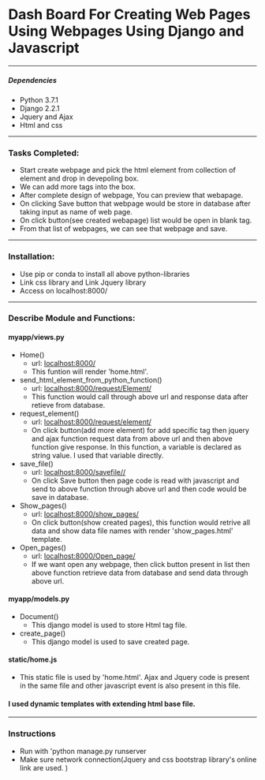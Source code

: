 <h1>Dash Board For Creating Web Pages Using Webpages Using Django and Javascript</h1>
<hr>
<h5>Dependencies</h5>
<ul>
  <li>Python 3.7.1</li>
  <li>Django 2.2.1</li>
  <li>Jquery and Ajax</li>
  <li>Html and css</li>
</ul>
<hr>
<h3>Tasks Completed:</h3>
<ul>
  <li>Start create webpage and pick the html element from collection of element and drop in devepoling box.</li>
  <li>We can add more tags into the box.</li>
  <li>After complete design of webpage, You can preview that webapage.</li>
  <li>On clicking Save button that webpage would be store in database after taking input as name of web page.</li>
  <li>On click button(see created webapage) list would be open in blank tag.</li>
  <li>From that list of webpages, we can see that webpage and save.</li>
</ul>
<hr>
<h3>Installation:</h3>
<ul>
  <li>Use pip or conda to install all above python-libraries</li>
  <li>Link css library and Link Jquery library</li>
  <li>Access on localhost:8000/</li>
</ul>
<hr>
<h3>Describe Module and Functions:</h3>
<h4>myapp/views.py</h4>
<ul>
  <li>Home()
    <ul>
      <li>url: <a href="#">localhost:8000/</a></li>
      <li>This funtion will render 'home.html'.</li>
    </ul>
  </li>
  <li>send_html_element_from_python_function()
    <ul>
      <li>url: <a href="#">localhost:8000/request/Element/</a></li>
      <li>This function would call through above url and response data after retieve from database.</li>
    </ul>
  </li>
  <li>request_element()
    <ul>
      <li>url: <a href="#">localhost:8000/request/element/</a></li>
      <li>On click button(add more element) for add specific tag then jquery and ajax function request data from above url and then above function give response. In this function, a variable is declared as string value. I used that variable directly.</li>
    </ul>
  </li>
  <li>save_file()
    <ul>
      <li>url: <a href="#">localhost:8000/savefile/<str:filename>/</a></li>
      <li>On click Save button then page code is read with javascript and send to above function through above url and then code would be save in database.</li>
    </ul>  
  </li>
  <li>Show_pages()
    <ul>
      <li>url: <a href="#">localhost:8000/show_pages/</a></li>
      <li>On click button(show created pages), this function would retrive all data and show data file names with render 'show_pages.html' template.</li>
    </ul>
  </li>
  <li>Open_pages()
    <ul>
      <li>url: <a href="#">localhost:8000/Open_page/</a></li>
      <li>If we want open any webpage, then click button present in list then above function retrieve data from database and send data through above url. </li>
    </ul>
  </li>
</ul>

<h4> myapp/models.py</h4>
<ul>
  <li>Document()
  <ul>
    <li>This django model is used to store Html tag file.</li>
  </ul>
  </li>
  <li>create_page()
  <ul>
    <li>This django model is used to save created page.</li>
  </ul>
  </li>
</ul>
<h4>static/home.js</h4>
<ul>
  <li>This static file is used by 'home.html'. Ajax and Jquery code is present in the same file and other javascript event is also present in this file.</li>
  </ul>
<h4>I used dynamic templates with extending html base file.</h4>  
<hr>
<h3>Instructions</h3>
<ul>
  <li>Run with 'python manage.py runserver</li>
  <li>Make sure network connection(Jquery and css bootstrap library's online link are used. )</li>
</ul>



